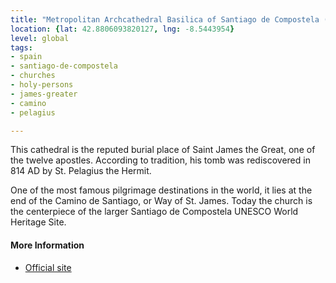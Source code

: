 ```yaml
---
title: "Metropolitan Archcathedral Basilica of Santiago de Compostela (Catedral de Santiago)"
location: {lat: 42.8806093820127, lng: -8.5443954}
level: global
tags:
- spain
- santiago-de-compostela
- churches
- holy-persons
- james-greater
- camino
- pelagius

---
```



This cathedral is the reputed burial place of Saint James the Great, one of the twelve apostles.  According to tradition, his tomb was rediscovered in 814 AD by St. Pelagius the Hermit.

One of the most famous pilgrimage destinations in the world, it lies at the end of the Camino de Santiago, or Way of St. James.  Today the church is the centerpiece of the larger Santiago de Compostela UNESCO World Heritage Site.

#### More Information

* [Official site](http://catedraldesantiago.es/)





